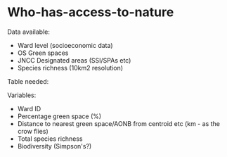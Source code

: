 # Who-has-access-to-nature

Data available:
- Ward level (socioeconomic data)
- OS Green spaces
- JNCC Designated areas (SSI/SPAs etc)
- Species richness (10km2 resolution)

Table needed:

Variables: 
- Ward ID
- Percentage green space (%)
- Distance to nearest green space/AONB from centroid etc (km - as the crow flies)
- Total species richness
- Biodiversity (Simpson's?)

